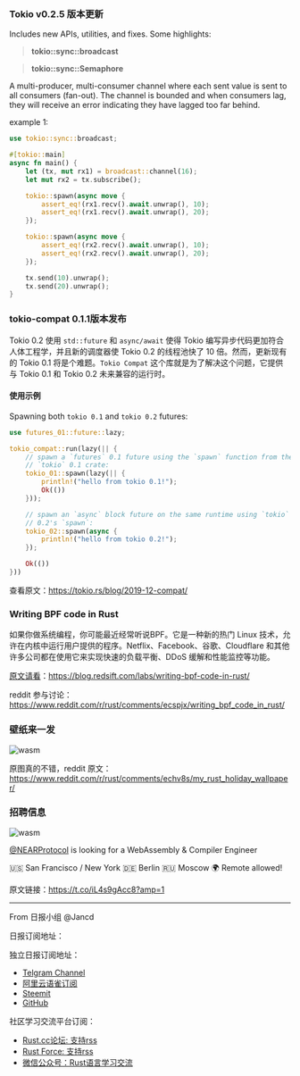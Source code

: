 ### Tokio v0.2.5 版本更新

Includes new APIs, utilities, and fixes. Some highlights:

>**tokio::sync::broadcast**

>**tokio::sync::Semaphore**

A multi-producer, multi-consumer channel where each sent value is sent to all consumers (fan-out). The channel is bounded and when consumers lag, they will receive an error indicating they have lagged too far behind.

example 1:

```rust
use tokio::sync::broadcast;

#[tokio::main]
async fn main() {
    let (tx, mut rx1) = broadcast::channel(16);
    let mut rx2 = tx.subscribe();

    tokio::spawn(async move {
        assert_eq!(rx1.recv().await.unwrap(), 10);
        assert_eq!(rx1.recv().await.unwrap(), 20);
    });

    tokio::spawn(async move {
        assert_eq!(rx2.recv().await.unwrap(), 10);
        assert_eq!(rx2.recv().await.unwrap(), 20);
    });

    tx.send(10).unwrap();
    tx.send(20).unwrap();
}
```

### tokio-compat 0.1.1版本发布

Tokio 0.2 使用 `std::future` 和 `async/await` 使得 Tokio 编写异步代码更加符合人体工程学，并且新的调度器使 Tokio 0.2 的线程池快了 10 倍。然而，更新现有的 Tokio 0.1 将是个难题。`Tokio Compat` 这个库就是为了解决这个问题，它提供与 Tokio 0.1 和 Tokio 0.2 未来兼容的运行时。

#### 使用示例

Spawning both `tokio 0.1` and `tokio 0.2` futures:

```rust
use futures_01::future::lazy;

tokio_compat::run(lazy(|| {
    // spawn a `futures` 0.1 future using the `spawn` function from the
    // `tokio` 0.1 crate:
    tokio_01::spawn(lazy(|| {
        println!("hello from tokio 0.1!");
        Ok(())
    }));

    // spawn an `async` block future on the same runtime using `tokio`
    // 0.2's `spawn`:
    tokio_02::spawn(async {
        println!("hello from tokio 0.2!");
    });

    Ok(())
}))
```

查看原文：https://tokio.rs/blog/2019-12-compat/

### Writing BPF code in Rust

如果你做系统编程，你可能最近经常听说BPF。它是一种新的热门 Linux 技术，允许在内核中运行用户提供的程序。Netflix、Facebook、谷歌、Cloudflare 和其他许多公司都在使用它来实现快速的负载平衡、DDoS 缓解和性能监控等功能。

[原文请看](https://blog.redsift.com/labs/writing-bpf-code-in-rust/)：https://blog.redsift.com/labs/writing-bpf-code-in-rust/

reddit 参与讨论：https://www.reddit.com/r/rust/comments/ecspjx/writing_bpf_code_in_rust/

### 壁纸来一发

![wasm](https://raw.githubusercontent.com/RCTT/rustcc/master/daily/images/rust_holiday.png)

原图真的不错，reddit 原文：https://www.reddit.com/r/rust/comments/echv8s/my_rust_holiday_wallpaper/

### 招聘信息

![wasm](https://raw.githubusercontent.com/RCTT/rustcc/master/daily/images/wasm.jpeg)

[@NEARProtocol](https://twitter.com/NEARProtocol)  is looking for a WebAssembly & Compiler Engineer

🇺🇸 San Francisco / New York
🇩🇪 Berlin 🇷🇺 Moscow
🌍 Remote allowed!

原文链接：https://t.co/iL4s9gAcc8?amp=1


---



From 日报小组 @Jancd

日报订阅地址：

独立日报订阅地址：
- [Telgram Channel](https://t.me/rust_daily_news )
- [阿里云语雀订阅](https://www.yuque.com/chaosbot/rustnews)
- [Steemit](https://steemit.com/@blackanger)
- [GitHub](https://github.com/RustStudy/rust_daily_news)

社区学习交流平台订阅：
- [Rust.cc论坛: 支持rss](https://rust.cc)
- [Rust Force: 支持rss](https://rustforce.net/)
- [微信公众号：Rust语言学习交流](https://rust.cc/article?id=ed7c9379-d681-47cb-9532-0db97d883f62)
